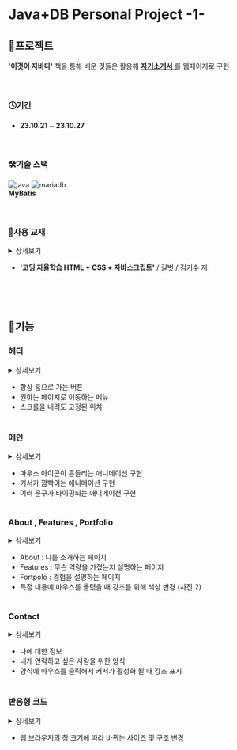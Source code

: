 # Java+DB Personal Project -1-

## 💾프로젝트

**'이것이 자바다'** 책을 통해 배운 것들은 활용해 <u> **자기소개서** </u>를 웹페이지로 구현<br><br><br>

### 🕓기간

- **23.10.21** ~ **23.10.27** <br><br><br>

### 🛠기술 스택

![java](https://img.shields.io/badge/Java-437291?style=for-the-badge&logo=openjdk&logoColor=white)
![mariadb](https://img.shields.io/badge/mariadb-003545?style=for-the-badge&logo=mariadb&logoColor=white)<br>
**MyBatis**<br><br><br>

### 📔사용 교재



<details><summary>
   상세보기
</summary>
  <br>

![image](https://github.com/LMH9999/LMH_Web_Study/assets/145963633/20001b2b-d663-4cb3-a2f0-4c8178b8d663)

</details>

- **'코딩 자율학습 HTML + CSS + 자바스크립트'** / 길벗 / 김기수 저

<br><br><br>

## 📝기능

### 헤더

<details><summary>
   상세보기
</summary>
  <br>
  
![image](https://github.com/LMH9999/LMH_Web_SPrj/assets/145963633/e61dfd4b-e63d-4d3c-b545-a3e7df60886a)

```html
<h1>
  <!-- 어디서 누르던지 홈(메인)으로 가는 버튼 -->
  <button data-animation-scroll="true" data-target="#main">LMH</button>
</h1>
```


```css
header{
  /* 스크롤을 내려도 고정된 위치에 보이도록 */
  position:fixed;
  color:white;
  top:0;
  /* 어떤 컨텐츠보다 항상 위에 보이도록 z-index 설정 */
  z-index:1;
  width:100%;
  padding:1rem;
}
```
</details>

* 항상 홈으로 가는 버튼<br>
* 원하는 페이지로 이동하는 메뉴<br>
* 스크롤을 내려도 고정된 위치<br><br>

### 메인

<details><summary>
   상세보기
</summary>
  <br>

![image](https://github.com/LMH9999/LMH_Web_SPrj/assets/145963633/e7ba515a-abfa-4c6d-b971-2cb2eed64eb9)

```css
/* 버튼이 위아래로 흔들리는 모션 */
@keyframes upDown{
  0%{
    bottom:1rem;
  }
  50%{
    bottom:1.5rem;
  }
  100%{
    bottom:1rem;
  }
}
```

```css
/* 깜빡이는 애니메이션 */
@keyframes blink {
  0%{
    /* 요소의 불투명도, 0에 가까울수록 투명함 */
    opacity: 1;
  }
  100%{
    opacity: 0;
  }
}
```

```js
// 텍스트 작성과 삭제 즉시 실행 함수
(function(){
  const spanEl = document.querySelector("main h2 span");
  // 타이핑 효과로 바뀌는 문구 종류
  const txtArr = ['Web Publisher', 'Front-End Developer', 'Web UI Designer', 'UX Designer', 'Back-End Developer'];
  let index = 0;
  // 한글자씩 쪼개서 저장
  let currentTxt = txtArr[index].split("");
  function writeTxt(){
    // 쪼갠 배열의 한글자씩을 맨 앞의 요소부터 추출하고 삭제
    spanEl.textContent  += currentTxt.shift(); 
    // 출력할 글자가 남아있는지 체크
    if(currentTxt.length !== 0){ 
      // 랜덤 함수를 이용해 문구가 출력되는 시간을 매번 달라지게 만듬
      setTimeout(writeTxt, Math.floor(Math.random() * 100));
    }else{
      // 모두 출력된 문구를 가져옴
      currentTxt = spanEl.textContent.split("");
      // 3초뒤 텍스트 지우는 함수 호출 
      setTimeout(deleteTxt, 3000);
    }
  }
  // 텍스트 삭제 함수
  function deleteTxt(){
    // 이미 출력된 문구가 저장된 currentTxt에서 끝 글자부터 리턴하고 삭제하는 pop()
    currentTxt.pop();
    // 맨 끝 글자가 삭제된 나머지 한글자씩 쪼개져있던 문구를 하나로 합침
    spanEl.textContent = currentTxt.join("");
    // 문구가 모두 삭제됬는지 체크
    if(currentTxt.length !== 0){
      setTimeout(deleteTxt, Math.floor(Math.random() * 100))
    }else{
      // 문구가 다 삭제되고 끝났으니 다음 문구 불러오기
      index = (index + 1) % txtArr.length;
      currentTxt = txtArr[index].split("");
      writeTxt();
    }
  }
  writeTxt();
})();
```

</details>

* 마우스 아이콘이 흔들리는 애니메이션 구현<br>
* 커서가 깜빡이는 애니메이션 구현<br>
* 여러 문구가 타이핑되는 애니메이션 구현<br><br>


### About , Features , Portfolio

<details><summary>
   상세보기
</summary>
  <br>

사진1
  
![image](https://github.com/LMH9999/LMH_Web_SPrj/assets/145963633/b4f0cc0a-1223-45a0-9b60-0f9ea6d5dcb1)

사진2

![image](https://github.com/LMH9999/LMH_Web_SPrj/assets/145963633/fa50763c-f5dc-48aa-adba-d9d4e8ace39d)

사진3

![image](https://github.com/LMH9999/LMH_Web_SPrj/assets/145963633/20136b7f-e7a5-465e-bd71-0e6a32d24203)

```css
/* 내용 부분 사각형에 마우스를 올렸을 때 강조를 위해 그 사각형 배경,글자 색상 변경 */
section .do-me .do-inner:hover{
  background-color:lightcoral;
  color:white;
}
/* 내용 부분 사각형에 마우스을 때 아이콘의 폰트 색상도 자연스럽도록 변경 */
section .do-me .do-inner:hover i{
  color:white;
}
```

</details>

* About : 나를 소개하는 페이지
* Features : 무슨 역량을 가졌는지 설명하는 페이지
* Fortpolo : 경험을 설명하는 페이지
* 특정 내용에 마우스를 올렸을 때 강조를 위해 색상 변경 (사진 2) <br><br>


### Contact

<details><summary>
   상세보기
</summary>
  <br>
  
![image](https://github.com/LMH9999/LMH_Web_SPrj/assets/145963633/1a6d7578-63bc-433b-814f-a9999ae25fa7)

```css
/* textarea에 커서가 활성화되면 파란색 테두리와 그림자 효과 추가 */
section.contact .contact-me .right .form-group textarea:focus{
  outline:none;
  border:1px solid #719ECE;
  box-shadow:0 0 10px #719ECE;
}
```


</details>

* 나에 대한 정보<br>
* 내게 연락하고 싶은 사람을 위한 양식<br>
* 양식에 마우스를 클릭해서 커서가 활성화 될 때 강조 표시<br><br>


### 반응형 코드

<details><summary>
   상세보기
</summary>
  <br>
  
![image](https://github.com/LMH9999/LMH_Web_SPrj/assets/145963633/02921135-0157-4675-9b45-2d64f8a903a0)

![image](https://github.com/LMH9999/LMH_Web_SPrj/assets/145963633/579b26f9-aed9-46ff-a837-1f186a4e9ed4)


```css
@media screen and (max-width: 1140px){

  /* 메인 container 기준 1140 -> 992px */
  main .container{
    width: 992px;
  }
  
  /* 섹션 container 기준 1140 -> 600px */
  section .container{
    width:600px;
  }

  /* About me 영역 왼쪽을 너비를 50% -> 100% 변경 */
  section .about-self .left{
    width:100%;
    margin-bottom: 1.5rem;
  }
  /* About me 영역 오른쪽 너비를 50% -> 100% 변경 */
  section  .about-self .right{
    width:100%;
    padding:0;
  }

  /* What I Do 영역의 콘텐츠 박스의 너비를 30% -> 48% 변경 */
  section .do-me .do-inner{
    width:48%;
    margin-bottom: 1.5rem;
    margin-right: 0;
  }

  section .do-me .do-inner:nth-child(2n+1){
    margin-right:4%; /* 1, 3, 5...번째 본문 사각형에 margin-right 4% 적용 */
  }
  
  /* PortFolio 영역의 콘텐츠 박스 너비를 30% ->  48% 변경 */
  section .portfolio-me .portfolio-inner{
    width:48%;
    margin-right: 0;
  }

  section .portfolio-me .portfolio-inner:nth-child(2n+1){
    margin-right:4%;
  }

  /* Contact With Me 영역 */
  section.contact .contact-me .left{
    width:100%; /* 너비 변경 30% -> 100% */
  }
  
  section.contact .contact-me .right{
    width:100%;/* 너비 변경 65% -> 100% */
    margin-left: 0; /* margin 초기화 */
    
  }
}
```

</details>

* 웹 브라우저의 창 크기에 따라 바뀌는 사이즈 및 구조 변경

